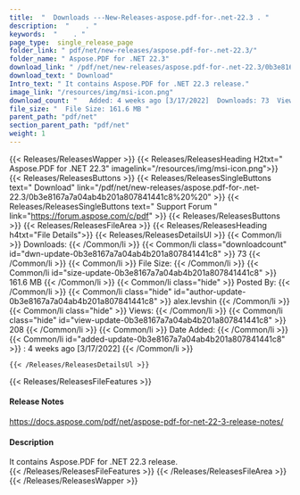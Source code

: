 ```yaml
---
title:  "  Downloads ---New-Releases-aspose.pdf-for-.net-22.3 . " 
description:  "    . " 
keywords:  "    . " 
page_type:  single_release_page
folder_link: " pdf/net/new-releases/aspose.pdf-for-.net-22.3/"
folder_name: " Aspose.PDF for .NET 22.3"
download_link: " /pdf/net/new-releases/aspose.pdf-for-.net-22.3/0b3e8167a7a04ab4b201a807841441c8"
download_text: " Download"
Intro_text: " It contains Aspose.PDF for .NET 22.3 release."
image_link: "/resources/img/msi-icon.png"
download_count: "   Added: 4 weeks ago [3/17/2022]  Downloads: 73  Views: 207"
file_size: "  File Size: 161.6 MB "
parent_path: "pdf/net"
section_parent_path: "pdf/net"
weight: 1 
---
```


{{< Releases/ReleasesWapper >}}
  {{< Releases/ReleasesHeading H2txt=" Aspose.PDF for .NET 22.3" imagelink="/resources/img/msi-icon.png">}}
  {{< Releases/ReleasesButtons >}}
    {{< Releases/ReleasesSingleButtons text=" Download" link="/pdf/net/new-releases/aspose.pdf-for-.net-22.3/0b3e8167a7a04ab4b201a807841441c8%20%20" >}}
    {{< Releases/ReleasesSingleButtons text=" Support Forum " link="https://forum.aspose.com/c/pdf" >}}
  {{< Releases/ReleasesButtons >}}
  {{< Releases/ReleasesFileArea >}}
    {{< Releases/ReleasesHeading h4txt="File Details">}}
    {{< Releases/ReleasesDetailsUl >}}
            {{< Common/li  >}} Downloads: {{< /Common/li >}} 
      {{< Common/li class="downloadcount" id="dwn-update-0b3e8167a7a04ab4b201a807841441c8" >}} 73 {{< /Common/li >}} 
      {{< Common/li  >}} File Size: {{< /Common/li >}} 
      {{< Common/li id="size-update-0b3e8167a7a04ab4b201a807841441c8" >}} 161.6 MB {{< /Common/li >}} 
      {{< Common/li  class="hide" >}} Posted By: {{< /Common/li >}} 
      {{< Common/li class="hide" id="author-update-0b3e8167a7a04ab4b201a807841441c8" >}} alex.levshin {{< /Common/li >}} 
      {{< Common/li class="hide"  >}} Views: {{< /Common/li >}} 
      {{< Common/li class="hide" id="view-update-0b3e8167a7a04ab4b201a807841441c8" >}} 208 {{< /Common/li >}} 
      {{< Common/li  >}} Date Added: {{< /Common/li >}} 
      {{< Common/li id="added-update-0b3e8167a7a04ab4b201a807841441c8" >}} : 4 weeks ago [3/17/2022] {{< /Common/li >}} 

    {{< /Releases/ReleasesDetailsUl >}}

  {{< Releases/ReleasesFileFeatures >}}
      <h4>Release Notes</h4><div><a href="https://docs.aspose.com/pdf/net/aspose-pdf-for-net-22-3-release-notes/">https://docs.aspose.com/pdf/net/aspose-pdf-for-net-22-3-release-notes/</a></div><h4>Description</h4><div class="HTMLDescription">It contains Aspose.PDF for .NET 22.3 release.</div>
  {{< /Releases/ReleasesFileFeatures >}}
 {{< /Releases/ReleasesFileArea >}}
{{< /Releases/ReleasesWapper >}}


